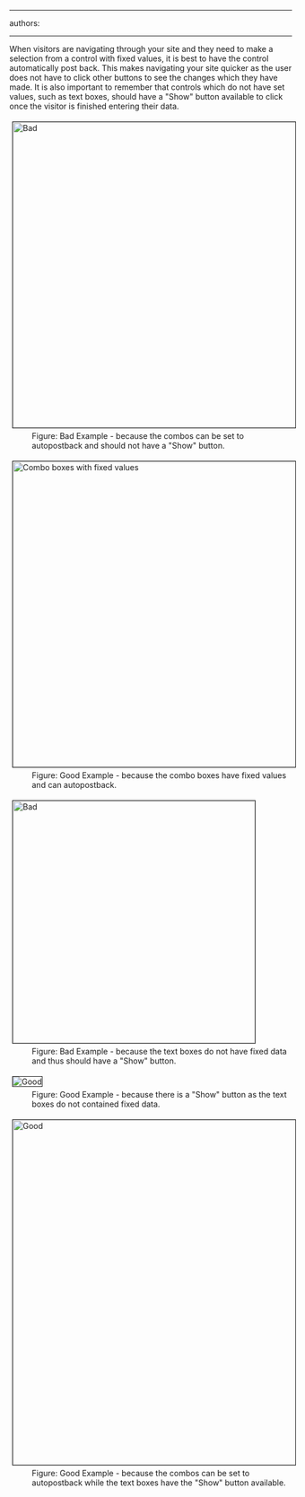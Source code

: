 

---
authors:

---




<span class='intro'> <p>When visitors are navigating through your site and they need 
     to make a selection from a control with fixed values, it is 
     best to have the control automatically post back. This makes 
     navigating your site quicker as the user does not have to 
     click other buttons to see the changes which they have made. 
     It is also important to remember that controls which do not 
     have set values, such as text boxes, should have a &quot;Show&quot; 
     button available to click once the visitor is finished 
     entering their data.
                </p> </span>

<dl class="badImage"><dt> 
      <img border="1" src="http&#58;//www.ssw.com.au/SSW/Standards/Rules/Images/comboswithshowbutton.gif" alt="Bad" style="margin&#58;5px;width&#58;545px;" />
   </dt><dd>Figure&#58; Bad Example - because the combos can be set to autopostback and should not have a &quot;Show&quot; button.</dd></dl><dl class="goodImage"><dt> 
      <img border="1" src="http&#58;//www.ssw.com.au/SSW/Standards/Rules/Images/autopostbackcombos.gif" alt="Combo boxes with fixed values" style="margin&#58;5px;width&#58;545px;" />
   </dt><dd>Figure&#58; Good Example - because the combo boxes have fixed values and can autopostback.</dd></dl><dl class="badImage"><dt> 
      <img border="1" src="http&#58;//www.ssw.com.au/SSW/Standards/Rules/Images/textboxeswithnoshowbutton.gif" alt="Bad" style="margin&#58;5px;width&#58;432px;" />
   </dt><dd>Figure&#58; Bad Example -  because the text boxes do not have fixed data and thus should have a &quot;Show&quot; button.</dd></dl><dl class="goodImage"><dt> 
      <img border="1" src="http&#58;//www.ssw.com.au/SSW/Standards/Rules/Images/textboxeswithshowbutton.gif" alt="Good" style="margin&#58;5px;" />
   </dt><dd>Figure&#58; Good Example -  because there is a &quot;Show&quot; button as the text boxes do not contained fixed data.</dd></dl><dl class="goodImage"><dt> 
      <img border="1" src="http&#58;//www.ssw.com.au/SSW/Standards/Rules/Images/autopostbackandshowbutton.gif" alt="Good" style="margin&#58;5px;width&#58;615px;" />
   </dt><dd>Figure&#58; Good Example -  because the combos can be set to autopostback while the text boxes have the &quot;Show&quot; button available.</dd></dl>


